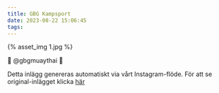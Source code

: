 ```yaml
---
title: GBG Kampsport
date: 2023-08-22 15:06:45
tags:
---
```

<div class="postId" style="display: none;">ID: 18005611543795728</div>

<div class="postImageContainer">
{% asset_img 1.jpg %}
</div>




🦁 @gbgmuaythai 🦁

<div class="automaticGeneratedPostDescription">
Detta inlägg genereras automatiskt via vårt Instagram-flöde. För att se original-inlägget klicka <a target="_blank" href="https://www.instagram.com/p/CwP3lw8sHqz/">här</a>
</div>
<br>
